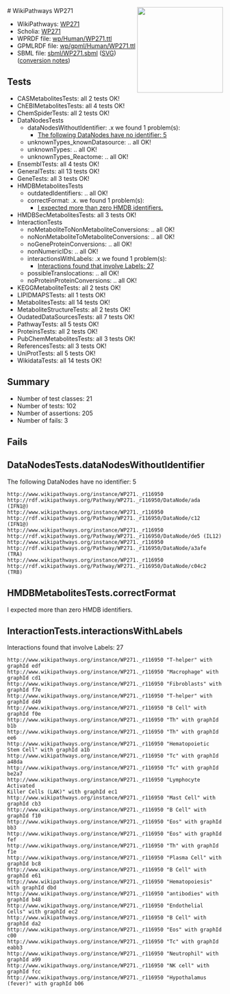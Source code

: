 <img style="float: right; width: 200px" src="../logo.png" />
# WikiPathways WP271

* WikiPathways: [WP271](https://identifiers.org/wikipathways:WP271)
* Scholia: [WP271](https://scholia.toolforge.org/wikipathways/WP271)
* WPRDF file: [wp/Human/WP271.ttl](../wp/Human/WP271.ttl)
* GPMLRDF file: [wp/gpml/Human/WP271.ttl](../wp/gpml/Human/WP271.ttl)
* SBML file: [sbml/WP271.sbml](../sbml/WP271.sbml) ([SVG](../sbml/WP271.svg)) ([conversion notes](../sbml/WP271.txt))

## Tests
* CASMetabolitesTests: all 2 tests OK!
* ChEBIMetabolitesTests: all 4 tests OK!
* ChemSpiderTests: all 2 tests OK!
* DataNodesTests
    * dataNodesWithoutIdentifier: .x we found 1 problem(s):
        * [The following DataNodes have no identifier: 5](#d2d32fa4)
    * unknownTypes_knownDatasource: .. all OK!
    * unknownTypes: .. all OK!
    * unknownTypes_Reactome: .. all OK!
* EnsemblTests: all 4 tests OK!
* GeneralTests: all 13 tests OK!
* GeneTests: all 3 tests OK!
* HMDBMetabolitesTests
    * outdatedIdentifiers: .. all OK!
    * correctFormat: .x. we found 1 problem(s):
        * [I expected more than zero HMDB identifiers.](#ad154c1e)
* HMDBSecMetabolitesTests: all 3 tests OK!
* InteractionTests
    * noMetaboliteToNonMetaboliteConversions: .. all OK!
    * noNonMetaboliteToMetaboliteConversions: .. all OK!
    * noGeneProteinConversions: .. all OK!
    * nonNumericIDs: .. all OK!
    * interactionsWithLabels: .x we found 1 problem(s):
        * [Interactions found that involve Labels: 27](#fe97a8de)
    * possibleTranslocations: .. all OK!
    * noProteinProteinConversions: .. all OK!
* KEGGMetaboliteTests: all 2 tests OK!
* LIPIDMAPSTests: all 1 tests OK!
* MetabolitesTests: all 14 tests OK!
* MetaboliteStructureTests: all 2 tests OK!
* OudatedDataSourcesTests: all 7 tests OK!
* PathwayTests: all 5 tests OK!
* ProteinsTests: all 2 tests OK!
* PubChemMetabolitesTests: all 3 tests OK!
* ReferencesTests: all 3 tests OK!
* UniProtTests: all 5 tests OK!
* WikidataTests: all 14 tests OK!


## Summary

* Number of test classes: 21
* Number of tests: 102
* Number of assertions: 205
* Number of fails: 3

## Fails

<a name="d2d32fa4" />

## DataNodesTests.dataNodesWithoutIdentifier

The following DataNodes have no identifier: 5
```
http://www.wikipathways.org/instance/WP271._r116950 http://rdf.wikipathways.org/Pathway/WP271._r116950/DataNode/ada (IFN1@)
http://www.wikipathways.org/instance/WP271._r116950 http://rdf.wikipathways.org/Pathway/WP271._r116950/DataNode/c12 (IFN1@)
http://www.wikipathways.org/instance/WP271._r116950 http://rdf.wikipathways.org/Pathway/WP271._r116950/DataNode/de5 (IL12)
http://www.wikipathways.org/instance/WP271._r116950 http://rdf.wikipathways.org/Pathway/WP271._r116950/DataNode/a3afe (TRA)
http://www.wikipathways.org/instance/WP271._r116950 http://rdf.wikipathways.org/Pathway/WP271._r116950/DataNode/c04c2 (TRB)
```

<a name="ad154c1e" />

## HMDBMetabolitesTests.correctFormat

I expected more than zero HMDB identifiers.
<a name="fe97a8de" />

## InteractionTests.interactionsWithLabels

Interactions found that involve Labels: 27
```
http://www.wikipathways.org/instance/WP271._r116950 "T-helper" with graphId edf
http://www.wikipathways.org/instance/WP271._r116950 "Macrophage" with graphId cd1
http://www.wikipathways.org/instance/WP271._r116950 "Fibroblasts" with graphId f7e
http://www.wikipathways.org/instance/WP271._r116950 "T-helper" with graphId d49
http://www.wikipathways.org/instance/WP271._r116950 "B Cell" with graphId f0e
http://www.wikipathways.org/instance/WP271._r116950 "Th" with graphId b1b
http://www.wikipathways.org/instance/WP271._r116950 "Th" with graphId ee6
http://www.wikipathways.org/instance/WP271._r116950 "Hematopoietic Stem Cell" with graphId a1b
http://www.wikipathways.org/instance/WP271._r116950 "Tc" with graphId a48da
http://www.wikipathways.org/instance/WP271._r116950 "Tc" with graphId be2a7
http://www.wikipathways.org/instance/WP271._r116950 "Lymphocyte Activated
Killer Cells (LAK)" with graphId ec1
http://www.wikipathways.org/instance/WP271._r116950 "Mast Cell" with graphId cb3
http://www.wikipathways.org/instance/WP271._r116950 "B Cell" with graphId f10
http://www.wikipathways.org/instance/WP271._r116950 "Eos" with graphId bb3
http://www.wikipathways.org/instance/WP271._r116950 "Eos" with graphId fef
http://www.wikipathways.org/instance/WP271._r116950 "Th" with graphId f1e
http://www.wikipathways.org/instance/WP271._r116950 "Plasma Cell" with graphId bc8
http://www.wikipathways.org/instance/WP271._r116950 "B Cell" with graphId e61
http://www.wikipathways.org/instance/WP271._r116950 "Hematopoiesis" with graphId dbd
http://www.wikipathways.org/instance/WP271._r116950 "antibodies" with graphId b48
http://www.wikipathways.org/instance/WP271._r116950 "Endothelial Cells" with graphId ec2
http://www.wikipathways.org/instance/WP271._r116950 "B Cell" with graphId da2
http://www.wikipathways.org/instance/WP271._r116950 "Eos" with graphId c00
http://www.wikipathways.org/instance/WP271._r116950 "Tc" with graphId eabb3
http://www.wikipathways.org/instance/WP271._r116950 "Neutrophil" with graphId a99
http://www.wikipathways.org/instance/WP271._r116950 "NK cell" with graphId fcc
http://www.wikipathways.org/instance/WP271._r116950 "Hypothalamus
(fever)" with graphId b06
```

